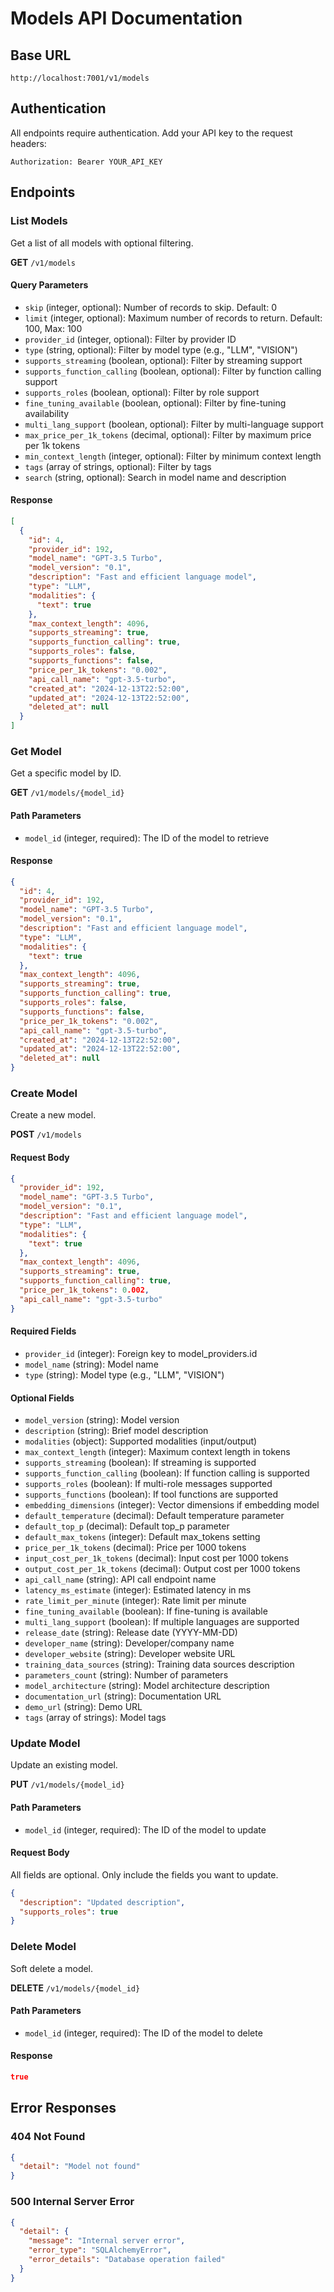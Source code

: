 # Models API Documentation

## Base URL
```
http://localhost:7001/v1/models
```

## Authentication
All endpoints require authentication. Add your API key to the request headers:
```
Authorization: Bearer YOUR_API_KEY
```

## Endpoints

### List Models
Get a list of all models with optional filtering.

**GET** `/v1/models`

#### Query Parameters
- `skip` (integer, optional): Number of records to skip. Default: 0
- `limit` (integer, optional): Maximum number of records to return. Default: 100, Max: 100
- `provider_id` (integer, optional): Filter by provider ID
- `type` (string, optional): Filter by model type (e.g., "LLM", "VISION")
- `supports_streaming` (boolean, optional): Filter by streaming support
- `supports_function_calling` (boolean, optional): Filter by function calling support
- `supports_roles` (boolean, optional): Filter by role support
- `fine_tuning_available` (boolean, optional): Filter by fine-tuning availability
- `multi_lang_support` (boolean, optional): Filter by multi-language support
- `max_price_per_1k_tokens` (decimal, optional): Filter by maximum price per 1k tokens
- `min_context_length` (integer, optional): Filter by minimum context length
- `tags` (array of strings, optional): Filter by tags
- `search` (string, optional): Search in model name and description

#### Response
```json
[
  {
    "id": 4,
    "provider_id": 192,
    "model_name": "GPT-3.5 Turbo",
    "model_version": "0.1",
    "description": "Fast and efficient language model",
    "type": "LLM",
    "modalities": {
      "text": true
    },
    "max_context_length": 4096,
    "supports_streaming": true,
    "supports_function_calling": true,
    "supports_roles": false,
    "supports_functions": false,
    "price_per_1k_tokens": "0.002",
    "api_call_name": "gpt-3.5-turbo",
    "created_at": "2024-12-13T22:52:00",
    "updated_at": "2024-12-13T22:52:00",
    "deleted_at": null
  }
]
```

### Get Model
Get a specific model by ID.

**GET** `/v1/models/{model_id}`

#### Path Parameters
- `model_id` (integer, required): The ID of the model to retrieve

#### Response
```json
{
  "id": 4,
  "provider_id": 192,
  "model_name": "GPT-3.5 Turbo",
  "model_version": "0.1",
  "description": "Fast and efficient language model",
  "type": "LLM",
  "modalities": {
    "text": true
  },
  "max_context_length": 4096,
  "supports_streaming": true,
  "supports_function_calling": true,
  "supports_roles": false,
  "supports_functions": false,
  "price_per_1k_tokens": "0.002",
  "api_call_name": "gpt-3.5-turbo",
  "created_at": "2024-12-13T22:52:00",
  "updated_at": "2024-12-13T22:52:00",
  "deleted_at": null
}
```

### Create Model
Create a new model.

**POST** `/v1/models`

#### Request Body
```json
{
  "provider_id": 192,
  "model_name": "GPT-3.5 Turbo",
  "model_version": "0.1",
  "description": "Fast and efficient language model",
  "type": "LLM",
  "modalities": {
    "text": true
  },
  "max_context_length": 4096,
  "supports_streaming": true,
  "supports_function_calling": true,
  "price_per_1k_tokens": 0.002,
  "api_call_name": "gpt-3.5-turbo"
}
```

#### Required Fields
- `provider_id` (integer): Foreign key to model_providers.id
- `model_name` (string): Model name
- `type` (string): Model type (e.g., "LLM", "VISION")

#### Optional Fields
- `model_version` (string): Model version
- `description` (string): Brief model description
- `modalities` (object): Supported modalities (input/output)
- `max_context_length` (integer): Maximum context length in tokens
- `supports_streaming` (boolean): If streaming is supported
- `supports_function_calling` (boolean): If function calling is supported
- `supports_roles` (boolean): If multi-role messages supported
- `supports_functions` (boolean): If tool functions are supported
- `embedding_dimensions` (integer): Vector dimensions if embedding model
- `default_temperature` (decimal): Default temperature parameter
- `default_top_p` (decimal): Default top_p parameter
- `default_max_tokens` (integer): Default max_tokens setting
- `price_per_1k_tokens` (decimal): Price per 1000 tokens
- `input_cost_per_1k_tokens` (decimal): Input cost per 1000 tokens
- `output_cost_per_1k_tokens` (decimal): Output cost per 1000 tokens
- `api_call_name` (string): API call endpoint name
- `latency_ms_estimate` (integer): Estimated latency in ms
- `rate_limit_per_minute` (integer): Rate limit per minute
- `fine_tuning_available` (boolean): If fine-tuning is available
- `multi_lang_support` (boolean): If multiple languages are supported
- `release_date` (string): Release date (YYYY-MM-DD)
- `developer_name` (string): Developer/company name
- `developer_website` (string): Developer website URL
- `training_data_sources` (string): Training data sources description
- `parameters_count` (string): Number of parameters
- `model_architecture` (string): Model architecture description
- `documentation_url` (string): Documentation URL
- `demo_url` (string): Demo URL
- `tags` (array of strings): Model tags

### Update Model
Update an existing model.

**PUT** `/v1/models/{model_id}`

#### Path Parameters
- `model_id` (integer, required): The ID of the model to update

#### Request Body
All fields are optional. Only include the fields you want to update.
```json
{
  "description": "Updated description",
  "supports_roles": true
}
```

### Delete Model
Soft delete a model.

**DELETE** `/v1/models/{model_id}`

#### Path Parameters
- `model_id` (integer, required): The ID of the model to delete

#### Response
```json
true
```

## Error Responses

### 404 Not Found
```json
{
  "detail": "Model not found"
}
```

### 500 Internal Server Error
```json
{
  "detail": {
    "message": "Internal server error",
    "error_type": "SQLAlchemyError",
    "error_details": "Database operation failed"
  }
}
```
